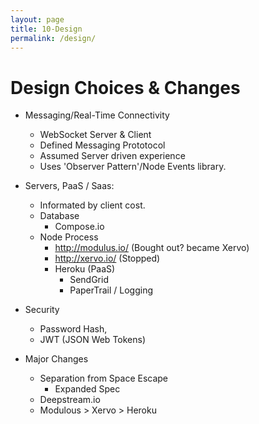 ```yaml
---
layout: page
title: 10-Design
permalink: /design/
---
```

# Design Choices & Changes
* Messaging/Real-Time Connectivity
    * WebSocket Server & Client
    * Defined Messaging Prototocol
    * Assumed Server driven experience
    * Uses 'Observer Pattern'/Node Events library.

* Servers, PaaS / Saas:
    * Informated by client cost.
    * Database
        * Compose.io
    * Node Process
        * http://modulus.io/ (Bought out? became Xervo)
        * http://xervo.io/ (Stopped)
        * Heroku (PaaS)
            * SendGrid
            * PaperTrail / Logging

* Security
    * Password Hash,
    * JWT (JSON Web Tokens)

* Major Changes
    * Separation from Space Escape
        * Expanded Spec
    * Deepstream.io
    * Modulous > Xervo > Heroku